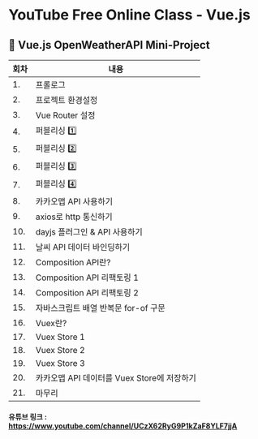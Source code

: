 # YouTube Free Online Class - Vue.js

## 📖 Vue.js OpenWeatherAPI Mini-Project

| 회차   | 내용                              |
| ------ | ------------------------------------------ |
| 1. | 프롤로그 |
| 2. | 프로젝트 환경설정 |
| 3. | Vue Router 설정 |
| 4. | 퍼블리싱 1️⃣ |
| 5. | 퍼블리싱 2️⃣ |
| 6. | 퍼블리싱 3️⃣ |
| 7. | 퍼블리싱 4️⃣ |
| 8. | 카카오맵 API 사용하기 |
| 9. | axios로 http 통신하기 |
| 10. | dayjs 플러그인 & API 사용하기 |
| 11. | 날씨 API 데이터 바인딩하기 |
| 12. | Composition API란? |
| 13. | Composition API 리팩토링 1 |
| 14. | Composition API 리팩토링 2 |
| 15. | 자바스크립트 배열 반복문 for-of 구문 |
| 16. | Vuex란? |
| 17. | Vuex Store 1 |
| 18. | Vuex Store 2 |
| 19. | Vuex Store 3 |
| 20. | 카카오맵 API 데이터를 Vuex Store에 저장하기 |
| 21. | 마무리 |

#### 유튜브 링크 : https://www.youtube.com/channel/UCzX62RyG9P1kZaF8YLF7jjA
